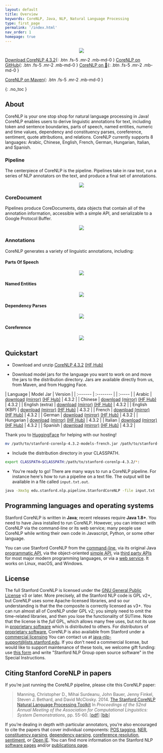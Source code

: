 ```yaml
---
layout: default
title: Overview
keywords: CoreNLP, Java, NLP, Natural Language Processing
type: first_page
permalink: '/index.html'
nav_order: 1
homepage: true
---
```



<p align="center">
   <img src="assets/images/corenlp-title.png">
</p>

[<i class="fab fa-java"></i> Download CoreNLP 4.3.2](https://nlp.stanford.edu/software/stanford-corenlp-latest.zip){: .btn .fs-5 .mr-2 .mb-md-0 }
[<i class="fab fa-github"></i> CoreNLP on GitHub](https://github.com/stanfordnlp/CoreNLP){: .btn .fs-5 .mr-2 .mb-md-0 }
[CoreNLP on 🤗](https://huggingface.co/stanfordnlp/CoreNLP/tree/main){: .btn .fs-5 .mr-2 .mb-md-0 }

[<i class="fab fa-sonatype"></i> CoreNLP on Maven](https://search.maven.org/artifact/edu.stanford.nlp/stanford-corenlp/4.3.2/jar){: .btn .fs-5 .mr-2 .mb-md-0 }

{: .no_toc }

## About

CoreNLP is your one stop shop for natural language processing in Java! CoreNLP enables users to derive linguistic annotations for text, including token
and sentence boundaries, parts of speech, named entities, numeric and time values, dependency and constituency parses, coreference, sentiment, 
quote attributions, and relations. CoreNLP currently supports 8 languages: Arabic, Chinese, English, French, German, Hungarian, Italian, and Spanish.

### Pipeline

The centerpiece of CoreNLP is the pipeline. Pipelines take in raw text, run a series of NLP annotators on the text, and produce a final
set of annotations.

<p align="center">
   <img src="assets/images/pipeline.png">
</p>

### CoreDocument

Pipelines produce CoreDocuments, data objects that contain all of the annotation information, accessible with a simple API, and serializable
to a Google Protocol Buffer.

<p align="center">
  <img src="assets/images/text-to-annotation.png">
</p> 

### Annotations

CoreNLP generates a variety of linguistic annotations, including:

#### Parts Of Speech

<p align="center">
  <img src="assets/images/pos.png">
</p> 

#### Named Entities

<p align="center">
  <img src="assets/images/ner.png">
</p> 

#### Dependency Parses

<p align="center">
  <img src="assets/images/depparse.png">
</p> 

#### Coreference

<p align="center">
  <img src="assets/images/coref.png">
</p> 

## Quickstart

* Download and unzip [CoreNLP 4.3.2](https://nlp.stanford.edu/software/stanford-corenlp-latest.zip) [(HF Hub)](https://huggingface.co/stanfordnlp/CoreNLP/tree/main)

* Download model jars for the language you want to work on and move the jars to the distribution directory. Jars are available directly from us, from Maven, and from Hugging Face.

| Language | Model Jar | Version |
| :------- | :-------- | | :----- |
| Arabic | [download](https://search.maven.org/remotecontent?filepath=edu/stanford/nlp/stanford-corenlp/4.3.2/stanford-corenlp-4.3.2-models-arabic.jar) [(mirror)](https://nlp.stanford.edu/software/stanford-corenlp-4.3.2-models-arabic.jar) [(HF Hub)](https://huggingface.co/stanfordnlp/corenlp-arabic/tree/v4.3.2) | 4.3.2 |
| Chinese | [download](https://search.maven.org/remotecontent?filepath=edu/stanford/nlp/stanford-corenlp/4.3.2/stanford-corenlp-4.3.2-models-chinese.jar) [(mirror)](https://nlp.stanford.edu/software/stanford-corenlp-4.3.2-models-chinese.jar) [(HF Hub)](https://huggingface.co/stanfordnlp/corenlp-chinese/tree/v4.3.2) | 4.3.2 |
| English (extra) | [download](https://search.maven.org/remotecontent?filepath=edu/stanford/nlp/stanford-corenlp/4.3.2/stanford-corenlp-4.3.2-models-english.jar) [(mirror)](https://nlp.stanford.edu/software/stanford-corenlp-4.3.2-models-english.jar) [(HF Hub)](https://huggingface.co/stanfordnlp/corenlp-english-extra/tree/v4.3.2) | 4.3.2 |
| English (KBP) | [download](https://search.maven.org/remotecontent?filepath=edu/stanford/nlp/stanford-corenlp/4.3.2/stanford-corenlp-4.3.2-models-english-kbp.jar) [(mirror)](https://nlp.stanford.edu/software/stanford-corenlp-4.3.2-models-english-kbp.jar) [(HF Hub)](https://huggingface.co/stanfordnlp/corenlp-english-kbp/tree/v4.3.2) | 4.3.2 |
| French | [download](https://search.maven.org/remotecontent?filepath=edu/stanford/nlp/stanford-corenlp/4.3.2/stanford-corenlp-4.3.2-models-french.jar) [(mirror)](https://nlp.stanford.edu/software/stanford-corenlp-4.3.2-models-french.jar) [(HF Hub)](https://huggingface.co/stanfordnlp/corenlp-french/tree/v4.3.2) | 4.3.2 |
| German | [download](https://search.maven.org/remotecontent?filepath=edu/stanford/nlp/stanford-corenlp/4.3.2/stanford-corenlp-4.3.2-models-german.jar) [(mirror)](https://nlp.stanford.edu/software/stanford-corenlp-4.3.2-models-german.jar) [(HF Hub)](https://huggingface.co/stanfordnlp/corenlp-german/tree/v4.3.2) | 4.3.2 |
| Hungarian | [download](https://search.maven.org/remotecontent?filepath=edu/stanford/nlp/stanford-corenlp/4.3.2/stanford-corenlp-4.3.2-models-hungarian.jar) [(mirror)](https://nlp.stanford.edu/software/stanford-corenlp-4.3.2-models-hungarian.jar) [(HF Hub)](https://huggingface.co/stanfordnlp/corenlp-hungarian/tree/v4.3.2) | 4.3.2 |
| Italian | [download](https://search.maven.org/remotecontent?filepath=edu/stanford/nlp/stanford-corenlp/4.3.2/stanford-corenlp-4.3.2-models-italian.jar) [(mirror)](https://nlp.stanford.edu/software/stanford-corenlp-4.3.2-models-italian.jar) [(HF Hub)](https://huggingface.co/stanfordnlp/corenlp-italian/tree/v4.3.2) | 4.3.2 |
| Spanish | [download](https://search.maven.org/remotecontent?filepath=edu/stanford/nlp/stanford-corenlp/4.3.2/stanford-corenlp-4.3.2-models-spanish.jar) [(mirror)](https://nlp.stanford.edu/software/stanford-corenlp-4.3.2-models-spanish.jar) [(HF Hub)](https://huggingface.co/stanfordnlp/corenlp-spanish/tree/v4.3.2) | 4.3.2 |

Thank you to [HuggingFace](https://huggingface.co/) for helping with our hosting!

```bash
mv /path/to/stanford-corenlp-4.3.2-models-french.jar /path/to/stanford-corenlp-4.3.2
```

* Include the distribution directory in your CLASSPATH.

```bash
export CLASSPATH=$CLASSPATH:/path/to/stanford-corenlp-4.3.2/*:
```

* You're ready to go! There are many ways to run a CoreNLP pipeline. For instance here's how to run a pipeline on a text file.
The output will be available in a file called `input.txt.out`.

```bash
java -Xmx5g edu.stanford.nlp.pipeline.StanfordCoreNLP -file input.txt
```
## Programming languages and operating systems

Stanford CoreNLP is written in **Java**; recent releases  require
**Java 1.8+**. You need to have Java installed to run
CoreNLP. However, you can interact with CoreNLP via the command-line
or its web service;
many people use CoreNLP while writing their own code in Javascript,
Python, or some other language.

You can use Stanford CoreNLP from the [command-line](cmdline.html),
via its original Java
[programmatic API](api.html), via the object-oriented [simple API](https://stanfordnlp.github.io/CoreNLP/simple.html),
via [third party APIs](other-languages.html) for most major modern
programming languages, or via a [web service](corenlp-server.html).
It works on Linux, macOS, and Windows.

## License

The full Stanford CoreNLP is licensed under the [GNU General Public License](http://www.gnu.org/licenses/gpl.html)
v3 or later. More precisely, all the Stanford NLP
code is GPL v2+, but CoreNLP uses some Apache-licensed libraries,
and so our understanding is that the the composite is correctly
licensed as v3+. You can run almost all of CoreNLP under GPL v2; you
simply need to omit the time-related libraries, and then you lose the
functionality of SUTime.
Note that the license is the <i>full</i> GPL,
which allows many free uses, but not its use in 
[proprietary software](http://www.gnu.org/licenses/gpl-faq.html#GPLInProprietarySystem) 
which is distributed to others.
For distributors of
[proprietary software](http://www.gnu.org/licenses/gpl-faq.html#GPLInProprietarySystem),
CoreNLP is also available from Stanford under a
[commercial licensing](http://techfinder.stanford.edu/technology_detail.php?ID=29724)
You can contact us at
[java-nlp-support@lists.stanford.edu](mailto:java-nlp-support@lists.stanford.edu).
If you don't need a commercial license, but would like to support
maintenance of these tools, we welcome gift funding:
use [this form](http://giving.stanford.edu/goto/writeingift)
and write "Stanford NLP Group open source software" in the Special Instructions.


## Citing Stanford CoreNLP in papers

If you&rsquo;re just running the CoreNLP pipeline, please cite this CoreNLP paper:

> Manning, Christopher D., Mihai Surdeanu, John Bauer, Jenny Finkel, Steven J. Bethard, and David McClosky. 2014. [The Stanford CoreNLP Natural Language Processing Toolkit](http://nlp.stanford.edu/pubs/StanfordCoreNlp2014.pdf) In *Proceedings of the 52nd Annual Meeting of the Association for Computational Linguistics: System Demonstrations*, pp. 55-60. \[[pdf](http://nlp.stanford.edu/pubs/StanfordCoreNlp2014.pdf)\] \[[bib](http://nlp.stanford.edu/pubs/StanfordCoreNlp2014.bib)\]

If you&rsquo;re dealing in depth with particular annotators,
you&rsquo;re also encouraged to cite the papers that cover individual
components:
[POS tagging](http://nlp.stanford.edu/software/tagger.html),
[NER](http://nlp.stanford.edu/software/CRF-NER.html),
[constituency parsing](http://nlp.stanford.edu/software/lex-parser.html),
[dependency parsing](http://nlp.stanford.edu/software/nndep.html),
[coreference resolution](http://nlp.stanford.edu/software/dcoref.html),
[sentiment](http://nlp.stanford.edu/sentiment/), or [Open IE](http://nlp.stanford.edu/software/openie.html).
You can find more information on the Stanford NLP
[software pages](http://nlp.stanford.edu/software/) and/or
[publications page](http://nlp.stanford.edu/pubs/).
